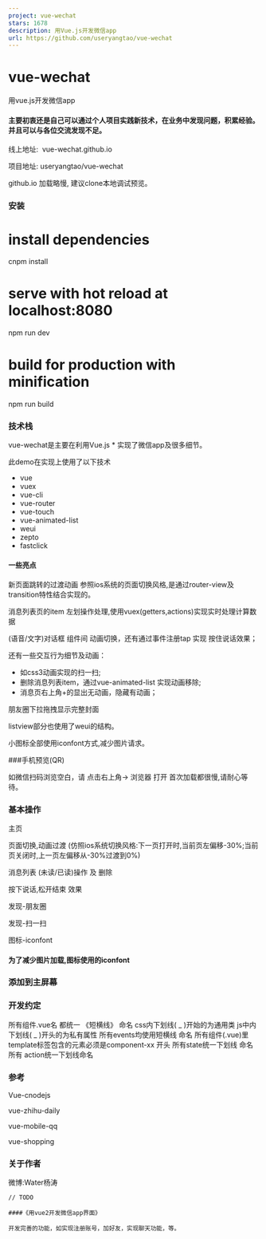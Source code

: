 ```yaml
---
project: vue-wechat
stars: 1678
description: 用Vue.js开发微信app
url: https://github.com/useryangtao/vue-wechat
---
```


vue-wechat
==========

用vue.js开发微信app

#### 主要初衷还是自己可以通过个人项目实践新技术，在业务中发现问题，积累经验。并且可以与各位交流发现不足。

线上地址:  vue-wechat.github.io

项目地址: useryangtao/vue-wechat

github.io 加载略慢, 建议clone本地调试预览。

### 安装

# install dependencies
cnpm install

# serve with hot reload at localhost:8080
npm run dev

# build for production with minification
npm run build

### 技术栈

vue-wechat是主要在利用Vue.js \* 实现了微信app及很多细节。

此demo在实现上使用了以下技术

-   vue
-   vuex
-   vue-cli
-   vue-router
-   vue-touch
-   vue-animated-list
-   weui
-   zepto
-   fastclick

#### 一些亮点

新页面跳转的过渡动画 参照ios系统的页面切换风格,是通过router-view及transition特性结合实现的。

消息列表页的item 左划操作处理,使用vuex(getters,actions)实现实时处理计算数据

(语音/文字)对话框 组件间 动画切换，还有通过事件注册tap 实现 按住说话效果；

还有一些交互行为细节及动画：

-   如css3动画实现的扫一扫;
-   删除消息列表item，通过vue-animated-list 实现动画移除;
-   消息页右上角+的显出无动画，隐藏有动画；

朋友圈下拉拖拽显示完整封面

listview部分也使用了weui的结构。

小图标全部使用iconfont方式,减少图片请求。

###手机预览(QR)

如微信扫码浏览空白，请 点击右上角-> 浏览器 打开 首次加载都很慢,请耐心等待。

### 基本操作

主页

页面切换,动画过渡 (仿照ios系统切换风格:下一页打开时,当前页左偏移-30%;当前页关闭时,上一页左偏移从-30%过渡到0%)

消息列表 (未读/已读)操作 及 删除

按下说话,松开结束 效果

发现-朋友圈

发现-扫一扫

图标-iconfont

#### 为了减少图片加载,图标使用的iconfont

### 添加到主屏幕

### 开发约定

所有组件.vue名 都统一 《短横线》 命名
css内下划线( \_ )开始的为通用类
js中内下划线( \_ )开头的为私有属性
所有events均使用短横线 命名
所有组件(.vue)里template标签包含的元素必须是component-xx 开头
所有state统一下划线 命名
所有 action统一下划线命名

### 参考

Vue-cnodejs

vue-zhihu-daily

vue-mobile-qq

vue-shopping

### 关于作者

微博:Water杨涛

```
// TODO

####《用vue2开发微信app界面》

开发完善的功能，如实现注册账号，加好友，实现聊天功能，等。

```
